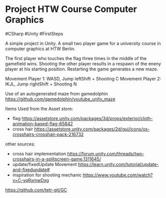 # Project HTW Course Computer Graphics

#CSharp 
#Unity
#FirstSteps

A simple project in Unity. A small two player game for a university course in computer graphics at HTW Berlin.

The first player who touches the flag three times in the middle of the gamefield wins. Shooting the other player results in a respawn of the eneny player at his starting position. Restarting the game generates a new maze.

Movement Player 1: WASD, Jump leftShift + Shooting C
Movement Player 2: IKJL, Jump rightShift + Shooting N

Use of an autogenerated maze from gamedolphin
https://github.com/gamedolphin/youtube_unity_maze

Items Used from the Asset store: 

- flag
	https://assetstore.unity.com/packages/3d/props/exterior/cloth-animation-based-flag-65842
- cross hair
	https://assetstore.unity.com/packages/2d/gui/icons/os-crosshairs-crosshair-pack-216732

other sources: 

- cross hair implementation 
	https://forum.unity.com/threads/two-crosshairs-in-a-splitscreen-game.1311645/
- update/fixedUpdate Movement
	https://learn.unity.com/tutorial/update-and-fixedupdate#
- inspiration for shooting mechanic
	https://www.youtube.com/watch?v=C-yqRxmwDxg

https://github.com/tetr-git/GC
